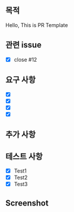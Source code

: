 ## 목적
Hello, This is PR Template

## 관련 issue
- [x] close #12 

## 요구 사항
- [x] []()
- [x] []()
- [x] []()
- [x] []()

## 추가 사항

## 테스트 사항
- [x] Test1
- [x] Test2
- [x] Test3

## Screenshot


